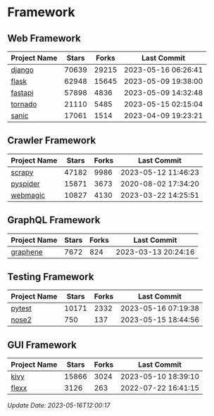 # Framework

## Web Framework
| Project Name | Stars | Forks | Last Commit |
| ------------ | ----- | ----- | ----------- |
| [django](https://github.com/django/django) | 70639 | 29215 | 2023-05-16 06:26:41 |
| [flask](https://github.com/pallets/flask) | 62948 | 15645 | 2023-05-09 19:38:00 |
| [fastapi](https://github.com/tiangolo/fastapi) | 57898 | 4836 | 2023-05-09 14:32:48 |
| [tornado](https://github.com/tornadoweb/tornado) | 21110 | 5485 | 2023-05-15 02:15:04 |
| [sanic](https://github.com/sanic-org/sanic) | 17061 | 1514 | 2023-04-09 19:23:21 |

## Crawler Framework
| Project Name | Stars | Forks | Last Commit |
| ------------ | ----- | ----- | ----------- |
| [scrapy](https://github.com/scrapy/scrapy) | 47182 | 9986 | 2023-05-12 11:46:23 |
| [pyspider](https://github.com/binux/pyspider) | 15871 | 3673 | 2020-08-02 17:34:20 |
| [webmagic](https://github.com/code4craft/webmagic) | 10827 | 4130 | 2023-03-22 14:25:51 |

## GraphQL Framework
| Project Name | Stars | Forks | Last Commit |
| ------------ | ----- | ----- | ----------- |
| [graphene](https://github.com/graphql-python/graphene) | 7672 | 824 | 2023-03-13 20:24:16 |

## Testing Framework
| Project Name | Stars | Forks | Last Commit |
| ------------ | ----- | ----- | ----------- |
| [pytest](https://github.com/pytest-dev/pytest) | 10171 | 2332 | 2023-05-16 07:19:38 |
| [nose2](https://github.com/nose-devs/nose2) | 750 | 137 | 2023-05-15 18:44:56 |

## GUI Framework
| Project Name | Stars | Forks | Last Commit |
| ------------ | ----- | ----- | ----------- |
| [kivy](https://github.com/kivy/kivy) | 15866 | 3024 | 2023-05-10 18:39:10 |
| [flexx](https://github.com/flexxui/flexx) | 3126 | 263 | 2022-07-22 16:41:15 |

*Update Date: 2023-05-16T12:00:17*